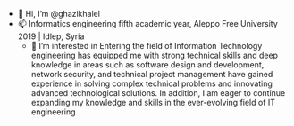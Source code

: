 - 👋 Hi, I’m @ghazikhalel
- 📫 Informatics engineering fifth academic year, 
Aleppo Free University 2019 | Idlep, Syria
  - 👀 I’m interested in Entering the field of Information 
Technology engineering has equipped me with strong technical 
skills and deep knowledge in areas such as software design and 
development, network security, and technical project management
have gained experience in solving complex technical problems and 
innovating advanced technological solutions. In addition, I am eager to 
continue expanding my knowledge and skills in the ever-evolving field 
of IT engineering
<!---
ghazikhalel/ghazikhalel is a ✨ special ✨ repository because its `README.md` (this file) appears on your GitHub profile.
You can click the Preview link to take a look at your changes.
--->
